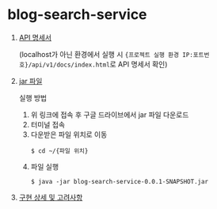 # blog-search-service

1. [API 명세서](http://localhost:8080/api/v1/docs/index.html)

   (localhost가 아닌 환경에서 실행 시 `{프로젝트 실행 환경 IP:포트번호}/api/v1/docs/index.html`로 API 명세서 확인)

2. [jar 파일](https://drive.google.com/file/d/1ChIEjxJB-MswRfx_WCcdoU2sk_0iZkBP/view?usp=sharing)

   실행 방법
   
   1. 위 링크에 접속 후 구글 드라이브에서 jar 파일 다운로드
   2. 터미널 접속
   3. 다운받은 파일 위치로 이동
      ```
      $ cd ~/{파일 위치}
      ```
   4. 파일 실행
      ```
      $ java -jar blog-search-service-0.0.1-SNAPSHOT.jar
      ```

3. [구현 상세 및 고려사항](https://jeongyuneo.notion.site/fd7185257b844ed3be6016dd64703df7?pvs=4)
